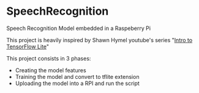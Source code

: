 # SpeechRecognition
Speech Recognition Model embedded in a Raspeberry Pi

This project is heavily inspired by Shawn Hymel youtube's series "[Intro to TensorFlow Lite](https://www.youtube.com/watch?v=8-vl9bNY9aI&ab_channel=Digi-Key)"

This project consists in 3 phases:
* Creating the model features
* Training the model and convert to tflite extension
* Uploading the model into a RPI and run the script
